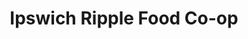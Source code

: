 ---
title: "Ipswich Ripple Food Co-op"
url: /ipswich/ipswich-ripple-food-co-op/
shop: supermarket
---